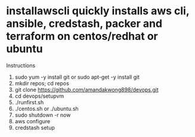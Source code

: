 # installawscli quickly installs aws cli, ansible, credstash, packer and terraform on centos/redhat or ubuntu
Instructions
1. sudo yum -y install git or sudo apt-get -y install git
2. mkdir repos; cd repos
3. git clone https://github.com/amandakwong898/devops.git
4. cd devops/setupvm
5. ./runfirst.sh
6. ./centos.sh or ./ubuntu.sh
7. sudo shutdown -r now
8. aws configure
9. credstash setup
